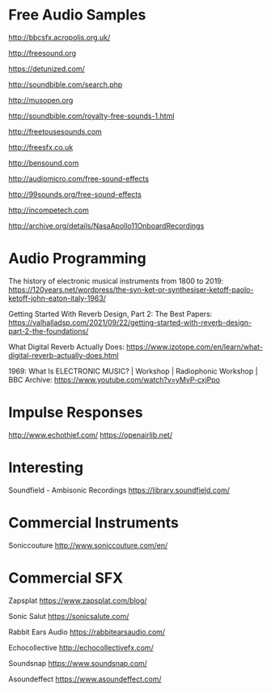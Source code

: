 # Free Audio Samples

http://bbcsfx.acropolis.org.uk/

http://freesound.org

https://detunized.com/

http://soundbible.com/search.php

http://musopen.org

http://soundbible.com/royalty-free-sounds-1.html

http://freetousesounds.com

http://freesfx.co.uk

http://bensound.com

http://audiomicro.com/free-sound-effects

http://99sounds.org/free-sound-effects

http://incompetech.com

http://archive.org/details/NasaApollo11OnboardRecordings

# Audio Programming

The history of electronic musical instruments from 1800 to 2019:
https://120years.net/wordpress/the-syn-ket-or-synthesiser-ketoff-paolo-ketoff-john-eaton-italy-1963/

Getting Started With Reverb Design, Part 2: The Best Papers:
https://valhalladsp.com/2021/09/22/getting-started-with-reverb-design-part-2-the-foundations/

What Digital Reverb Actually Does:
https://www.izotope.com/en/learn/what-digital-reverb-actually-does.html

1969: What Is ELECTRONIC MUSIC? | Workshop | Radiophonic Workshop | BBC Archive:
https://www.youtube.com/watch?v=yMvP-cxjPpo

# Impulse Responses

http://www.echothief.com/
https://openairlib.net/

# Interesting

Soundfield - Ambisonic Recordings
https://library.soundfield.com/

# Commercial Instruments

Soniccouture
http://www.soniccouture.com/en/

# Commercial SFX

Zapsplat
https://www.zapsplat.com/blog/

Sonic Salut
https://sonicsalute.com/

Rabbit Ears Audio
https://rabbitearsaudio.com/

Echocollective
http://echocollectivefx.com/

Soundsnap
https://www.soundsnap.com/

Asoundeffect
https://www.asoundeffect.com/

